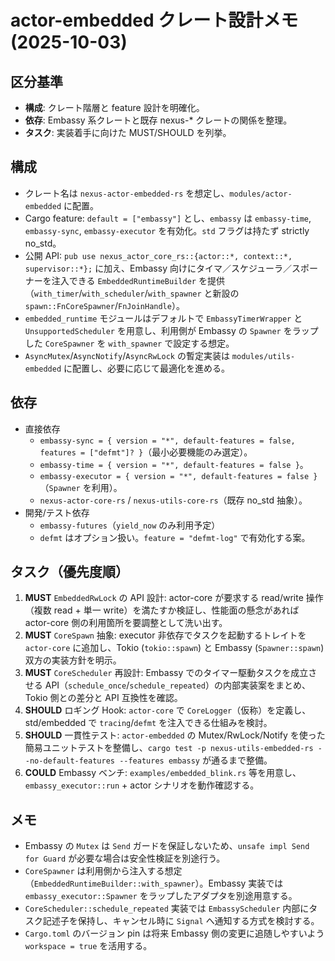 # actor-embedded クレート設計メモ (2025-10-03)

## 区分基準
- **構成**: クレート階層と feature 設計を明確化。
- **依存**: Embassy 系クレートと既存 nexus-* クレートの関係を整理。
- **タスク**: 実装着手に向けた MUST/SHOULD を列挙。

## 構成
- クレート名は `nexus-actor-embedded-rs` を想定し、`modules/actor-embedded` に配置。
- Cargo feature: `default = ["embassy"]` とし、`embassy` は `embassy-time`, `embassy-sync`, `embassy-executor` を有効化。`std` フラグは持たず strictly no_std。
- 公開 API: `pub use nexus_actor_core_rs::{actor::*, context::*, supervisor::*};` に加え、Embassy 向けにタイマ／スケジューラ／スポーナーを注入できる `EmbeddedRuntimeBuilder` を提供（`with_timer`/`with_scheduler`/`with_spawner` と新設の `spawn::FnCoreSpawner`/`FnJoinHandle`）。
- `embedded_runtime` モジュールはデフォルトで `EmbassyTimerWrapper` と `UnsupportedScheduler` を用意し、利用側が Embassy の `Spawner` をラップした `CoreSpawner` を `with_spawner` で設定する想定。
- `AsyncMutex`/`AsyncNotify`/`AsyncRwLock` の暫定実装は `modules/utils-embedded` に配置し、必要に応じて最適化を進める。

## 依存
- 直接依存
  - `embassy-sync = { version = "*", default-features = false, features = ["defmt"]? }`（最小必要機能のみ選定）。
  - `embassy-time = { version = "*", default-features = false }`。
  - `embassy-executor = { version = "*", default-features = false }`（`Spawner` を利用）。
  - `nexus-actor-core-rs` / `nexus-utils-core-rs`（既存 no_std 抽象）。
- 開発/テスト依存
  - `embassy-futures`（`yield_now` のみ利用予定）
  - `defmt` はオプション扱い。`feature = "defmt-log"` で有効化する案。

## タスク（優先度順）
1. **MUST** `EmbeddedRwLock` の API 設計: actor-core が要求する read/write 操作（複数 read + 単一 write）を満たすか検証し、性能面の懸念があれば actor-core 側の利用箇所を要調整として洗い出す。
2. **MUST** `CoreSpawn` 抽象: executor 非依存でタスクを起動するトレイトを `actor-core` に追加し、Tokio (`tokio::spawn`) と Embassy (`Spawner::spawn`) 双方の実装方針を明示。
3. **MUST** `CoreScheduler` 再設計: Embassy でのタイマー駆動タスクを成立させる API（`schedule_once`/`schedule_repeated`）の内部実装案をまとめ、Tokio 側との差分と API 互換性を確認。
4. **SHOULD** ロギング Hook: `actor-core` で `CoreLogger`（仮称）を定義し、std/embedded で `tracing`/`defmt` を注入できる仕組みを検討。
5. **SHOULD** 一貫性テスト: `actor-embedded` の Mutex/RwLock/Notify を使った簡易ユニットテストを整備し、`cargo test -p nexus-utils-embedded-rs --no-default-features --features embassy` が通るまで整備。
6. **COULD** Embassy ベンチ: `examples/embedded_blink.rs` 等を用意し、`embassy_executor::run` + actor シナリオを動作確認する。

## メモ
- Embassy の `Mutex` は `Send` ガードを保証しないため、`unsafe impl Send for Guard` が必要な場合は安全性検証を別途行う。
- `CoreSpawner` は利用側から注入する想定（`EmbeddedRuntimeBuilder::with_spawner`）。Embassy 実装では `embassy_executor::Spawner` をラップしたアダプタを別途用意する。
- `CoreScheduler::schedule_repeated` 実装では `EmbassyScheduler` 内部にタスク記述子を保持し、キャンセル時に `Signal` へ通知する方式を検討する。
- `Cargo.toml` のバージョン pin は将来 Embassy 側の変更に追随しやすいよう `workspace = true` を活用する。
